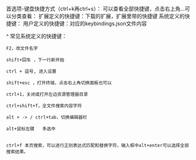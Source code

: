 首选项-键盘快捷方式（ctrl+k再ctrl+s）：
可以查看全部快捷键，点击右上角...可以分类查看：
扩展定义的快捷键：下载的扩展，扩展里带的快捷键
系统定义的快捷键：
用户定义的快捷键：对应的keybindings.json文件内容


^
常见系统定义的快捷键：
```
F2，改文件名字

shift+回车 ，下一行新开始

ctrl + 逗号, 进入设置

shift+esc ，打开终端，点击右上角切换面板也可以

ctrl+1，关闭或打开左边资源管理器目录

ctrl+shift+f，全文件搜索内容字符

alt + -> / ctrl+tab，切换编辑器栏

alt+鼠标左键   多选中


ctrl+f 本页搜索，可以进行正则表达式匹配和替换字符，输入框中alt+enter可以选择全部搜索结果。
```